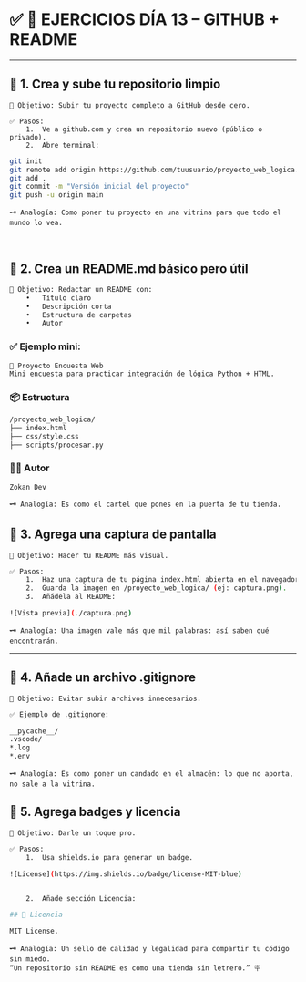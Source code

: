 # ✅ 🧪 EJERCICIOS DÍA 13 – GITHUB + README

---

## 📌 1. Crea y sube tu repositorio limpio
```
🎯 Objetivo: Subir tu proyecto completo a GitHub desde cero.
```
```
✅ Pasos:
	1.	Ve a github.com y crea un repositorio nuevo (público o privado).
	2.	Abre terminal:
```
```bash
git init
git remote add origin https://github.com/tuusuario/proyecto_web_logica.git
git add .
git commit -m "Versión inicial del proyecto"
git push -u origin main
```

```
🗝️ Analogía: Como poner tu proyecto en una vitrina para que todo el mundo lo vea.
```

&nbsp;
&nbsp;

## 📌 2. Crea un README.md básico pero útil
```bash
🎯 Objetivo: Redactar un README con:
	•	Título claro
	•	Descripción corta
	•	Estructura de carpetas
	•	Autor
```

### ✅ Ejemplo mini:
```
🚀 Proyecto Encuesta Web
Mini encuesta para practicar integración de lógica Python + HTML.
```

### 📦 Estructura
```bash
/proyecto_web_logica/
├── index.html
├── css/style.css
├── scripts/procesar.py
```
### 👨‍💻 Autor
```
Zokan Dev
```
```
🗝️ Analogía: Es como el cartel que pones en la puerta de tu tienda.
```


## 📌 3. Agrega una captura de pantalla
```
🎯 Objetivo: Hacer tu README más visual.
```
```bash
✅ Pasos:
	1.	Haz una captura de tu página index.html abierta en el navegador.
	2.	Guarda la imagen en /proyecto_web_logica/ (ej: captura.png).
	3.	Añádela al README:
```
```bash
![Vista previa](./captura.png)
```

```
🗝️ Analogía: Una imagen vale más que mil palabras: así saben qué encontrarán.
```
---

## 📌 4. Añade un archivo .gitignore
```
🎯 Objetivo: Evitar subir archivos innecesarios.
```
```bash
✅ Ejemplo de .gitignore:

__pycache__/
.vscode/
*.log
*.env
```
```
🗝️ Analogía: Es como poner un candado en el almacén: lo que no aporta, no sale a la vitrina.
```



## 📌 5. Agrega badges y licencia
```
🎯 Objetivo: Darle un toque pro.
```
```bash
✅ Pasos:
	1.	Usa shields.io para generar un badge.

![License](https://img.shields.io/badge/license-MIT-blue)


	2.	Añade sección Licencia:

## 📄 Licencia

MIT License.
```

```
🗝️ Analogía: Un sello de calidad y legalidad para compartir tu código sin miedo.
“Un repositorio sin README es como una tienda sin letrero.” 🪧
```
